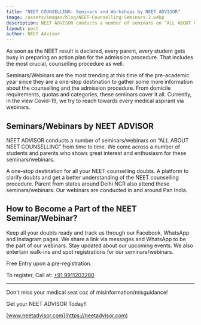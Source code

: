 ```yaml
---
title: "NEET COUNSELLING: Seminars and Workshops by NEET ADVISOR"
image: /assets/images/blog/NEET-Counselling-Seminars-2.webp
description: NEET ADVISOR conducts a number of seminars on “ALL ABOUT NEET COUNSELLING” from time to time. We come across a number of students and parents who shows great interest and enthusiasm for these seminars.
layout: post
author: NEET Advisor
---
```


As soon as the NEET result is declared, every parent, every student gets busy in preparing an action plan for the admission procedure. That includes the most crucial, counselling procedure as well.

Seminars/Webinars are the most trending at this time of the pre-academic year since they are a one-stop destination to gather some more information about the counselling and the admission procedure. From domicile requirements, quotas and categories, these seminars cover it all. Currently, in the view Covid-19, we try to reach towards every medical aspirant via webinars.

## Seminars/Webinars by NEET ADVISOR

NEET ADVISOR conducts a number of seminars/webinars on “ALL ABOUT NEET COUNSELLING” from time to time. We come across a number of students and parents who shows great interest and enthusiasm for these seminars/webinars.

A one-stop destination for all your NEET counselling doubts. A platform to clarify doubts and get a better understanding of the NEET counselling procedure. Parent from states around Delhi NCR also attend these seminars/webinars. Our webinars are conducted in and around Pan India.

## How to Become a Part of the NEET Seminar/Webinar?

Keep all your doubts ready and track us through our Facebook, WhatsApp and Instagram pages. We share a link via messages and WhatsApp to be the part of our webinars. Stay updated about our upcoming events. We also entertain walk-ins and spot registrations for our seminars/webinars.

Free Entry upon a pre-registration.

To register, Call at: [+91 9911203280](tel:09911203280)

<hr>

Don't miss your medical seat coz of misinformation/misguidance!

Get your NEET ADVISOR Today!!

[www.neetadvisor.com](https://neetadvisor.com)
